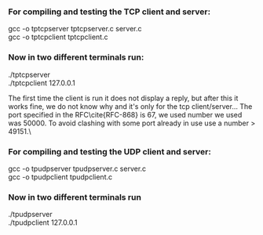 ### For compiling and testing the TCP client and server:
gcc -o tptcpserver tptcpserver.c server.c<br>
gcc -o tptcpclient tptcpclient.c<br>

### Now in two different terminals run:
./tptcpserver <some integer x used as port><br>
./tptcpclient 127.0.0.1 <x>

The first time the client is run it does not display a reply, but after this it works fine, we do not know why and it's only for the tcp client/server... The port specified in the RFC\cite{RFC-868} is 67, we used number we used was 50000. To avoid clashing with some port already in use use a number \> 49151.\\

### For compiling and testing the UDP client and server:
gcc -o tpudpserver tpudpserver.c server.c<br>
gcc -o tpudpclient tpudpclient.c

### Now in two different terminals run 
./tpudpserver <some integer x used as port><br>
./tpudpclient 127.0.0.1 <x>
